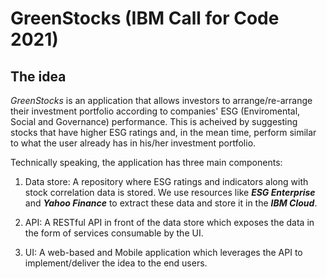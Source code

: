 

# GreenStocks (IBM Call for Code 2021)

## The idea

*GreenStocks* is an application that allows investors to arrange/re-arrange their investment portfolio according to companies' ESG (Enviromental, Social and Governance) performance. This is acheived by suggesting stocks that have higher ESG ratings and, in the mean time, perform similar to what the user already has in his/her investment portfolio.

Technically speaking, the application has three main components:

1. Data store: A repository where ESG ratings and indicators along with stock correlation data is stored. We use resources like *__ESG Enterprise__* and *__Yahoo Finance__* to extract these data and store it in the *__IBM Cloud__*. 

2. API: A RESTful API in front of the data store which exposes the data in the form of services consumable by the UI. 

3. UI: A web-based and Mobile application which leverages the API to implement/deliver the idea to the end users.



